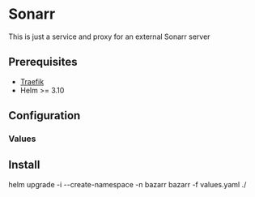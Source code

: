 # Sonarr

This is just a service and proxy for an external Sonarr server

## Prerequisites

- [Traefik](https://doc.traefik.io/traefik/setup/kubernetes/)
- Helm >= 3.10

## Configuration

### Values

## Install

helm upgrade -i --create-namespace -n bazarr bazarr -f values.yaml ./